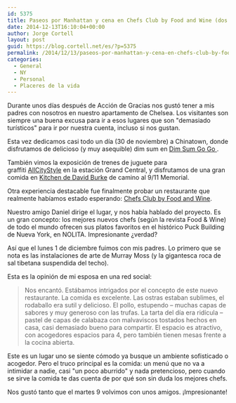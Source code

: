 ```yaml
---
id: 5375
title: Paseos por Manhattan y cena en Chefs Club by Food and Wine (dos veces)
date: 2014-12-13T16:10:04+00:00
author: Jorge Cortell
layout: post
guid: https://blog.cortell.net/es/?p=5375
permalink: /2014/12/13/paseos-por-manhattan-y-cena-en-chefs-club-by-food-and-wine-dos-veces/
categories:
  - General
  - NY
  - Personal
  - Placeres de la vida
---
```

Durante unos días después de Acción de Gracias nos gustó tener a mis padres con nosotros en nuestro apartamento de Chelsea. Los visitantes son siempre una buena excusa para ir a esos lugares que son "demasiado turísticos" para ir por nuestra cuenta, incluso si nos gustan.

Esta vez dedicamos casi todo un día (30 de noviembre) a Chinatown, donde disfrutamos de delicioso (y muy asequible) dim sum en  <a title="https://dimsumgogo.com/" href="https: // dimsumgogo. com / " target=" _ blank ">Dim Sum Go Go </a>.

También vimos la exposición de trenes de juguete para graffiti <a title="https://www.allcitystyle.com/" href="https://www.allcitystyle.com/" target="_blank">AllCityStyle</a> en la estación Grand Central, y disfrutamos de una gran comida en <a title=" https://www.davidburkekitchennyc.com/ " href=" https://www.davidburkekitchennyc.com/ " target=" _blank ">Kitchen de David Burke</a> de camino al 9/11 Memorial.

Otra experiencia destacable fue finalmente probar un restaurante que realmente habíamos estado esperando:  <a title="https://www.chefsclub.com/new-york/" href="https://www.chefsclub.com/ nueva-york / " target=" _ blank ">Chefs Club by Food and Wine</a>.

Nuestro amigo Daniel dirige el lugar, y nos había hablado del proyecto. Es un gran concepto: los mejores nuevos chefs (según la revista Food & Wine) de todo el mundo ofrecen sus platos favoritos en el histórico Puck Building de Nueva York, en NOLITA. Impresionante ¿verdad?

Así que el lunes 1 de diciembre fuimos con mis padres. Lo primero que se nota es las instalaciones de arte de Murray Moss (y la gigantesca roca de sal tibetana suspendida del techo).

Esta es la opinión de mi esposa en una red social:

> Nos encantó. Estábamos intrigados por el concepto de este nuevo restaurante. La comida es excelente. Las ostras estaban sublimes, el rodaballo era sutil y delicioso. El pollo, estupendo – muchas capas de sabores y muy generoso con las trufas. La tarta del día era ridícula – pastel de capas de calabaza con malvaviscos tostados hechos en casa, casi demasiado bueno para compartir. El espacio es atractivo, con acogedores espacios para 4, pero también tienen mesas frente a la cocina abierta.

Este es un lugar uno se siente cómodo ya busque un ambiente sofisticado o acogedor. Pero el truco principal es la comida: un menú que no va a intimidar a nadie, casi "un poco aburrido" y nada pretencioso, pero cuando se sirve la comida te das cuenta de por qué son sin duda los mejores chefs.

Nos gustó tanto que el martes 9 volvimos con unos amigos. ¡Impresionante!